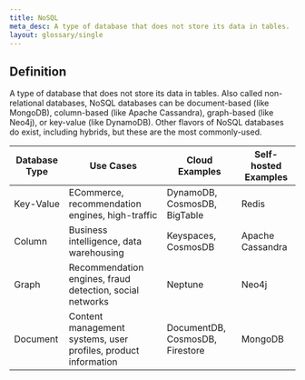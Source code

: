 ```yaml
---
title: NoSQL
meta_desc: A type of database that does not store its data in tables.
layout: glossary/single
---
```


## Definition

A type of database that does not store its data in tables. Also called non-relational databases, NoSQL databases can be document-based (like MongoDB), column-based (like Apache Cassandra), graph-based (like Neo4j), or key-value (like DynamoDB). Other flavors of NoSQL databases do exist, including hybrids, but these are the most commonly-used.

| Database Type 	| Use Cases                                                      	| Cloud Examples                  	| Self-hosted Examples 	|
|---------------	|----------------------------------------------------------------	|---------------------------------	|----------------------	|
| Key-Value     	| ECommerce, recommendation engines, high-traffic                	| DynamoDB, CosmosDB, BigTable    	| Redis                	|
| Column        	| Business intelligence, data warehousing                        	| Keyspaces, CosmosDB             	| Apache Cassandra     	|
| Graph         	| Recommendation engines, fraud detection, social networks       	| Neptune                         	| Neo4j                	|
| Document      	| Content management systems, user profiles, product information 	| DocumentDB, CosmosDB, Firestore 	| MongoDB              	|

